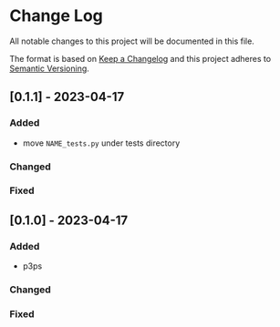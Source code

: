 # Change Log

All notable changes to this project will be documented in this file.
 
The format is based on [Keep a Changelog](http://keepachangelog.com/)
and this project adheres to [Semantic Versioning](http://semver.org/).


## [0.1.1] - 2023-04-17

### Added

- move `NAME_tests.py` under tests directory


### Changed


### Fixed



## [0.1.0] - 2023-04-17

### Added

- p3ps


### Changed


### Fixed
